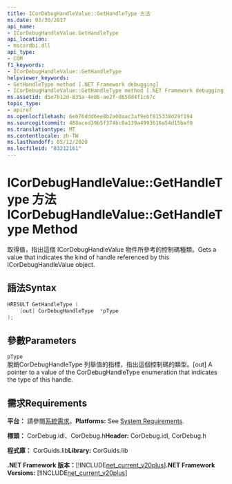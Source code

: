 ```yaml
---
title: ICorDebugHandleValue::GetHandleType 方法
ms.date: 03/30/2017
api_name:
- ICorDebugHandleValue.GetHandleType
api_location:
- mscordbi.dll
api_type:
- COM
f1_keywords:
- ICorDebugHandleValue::GetHandleType
helpviewer_keywords:
- GetHandleType method [.NET Framework debugging]
- ICorDebugHandleValue::GetHandleType method [.NET Framework debugging]
ms.assetid: d5e7b12d-835a-4e86-ae2f-d658d4f1c67c
topic_type:
- apiref
ms.openlocfilehash: 6eb76ddd6ee8b2a00aac3af9ebf815338d29f194
ms.sourcegitcommit: 488aced39b5f374bc0a139a4993616a54d15baf0
ms.translationtype: MT
ms.contentlocale: zh-TW
ms.lasthandoff: 05/12/2020
ms.locfileid: "83212161"
---
```

# <a name="icordebughandlevaluegethandletype-method"></a><span data-ttu-id="c55ac-102">ICorDebugHandleValue::GetHandleType 方法</span><span class="sxs-lookup"><span data-stu-id="c55ac-102">ICorDebugHandleValue::GetHandleType Method</span></span>
<span data-ttu-id="c55ac-103">取得值，指出這個 ICorDebugHandleValue 物件所參考的控制碼種類。</span><span class="sxs-lookup"><span data-stu-id="c55ac-103">Gets a value that indicates the kind of handle referenced by this ICorDebugHandleValue object.</span></span>  
  
## <a name="syntax"></a><span data-ttu-id="c55ac-104">語法</span><span class="sxs-lookup"><span data-stu-id="c55ac-104">Syntax</span></span>  
  
```cpp  
HRESULT GetHandleType (  
    [out] CorDebugHandleType  *pType  
);  
```  
  
## <a name="parameters"></a><span data-ttu-id="c55ac-105">參數</span><span class="sxs-lookup"><span data-stu-id="c55ac-105">Parameters</span></span>  
 `pType`  
 <span data-ttu-id="c55ac-106">脫銷CorDebugHandleType 列舉值的指標，指出這個控制碼的類型。</span><span class="sxs-lookup"><span data-stu-id="c55ac-106">[out] A pointer to a value of the CorDebugHandleType enumeration that indicates the type of this handle.</span></span>  
  
## <a name="requirements"></a><span data-ttu-id="c55ac-107">需求</span><span class="sxs-lookup"><span data-stu-id="c55ac-107">Requirements</span></span>  
 <span data-ttu-id="c55ac-108">**平台：** 請參閱[系統需求](../../get-started/system-requirements.md)。</span><span class="sxs-lookup"><span data-stu-id="c55ac-108">**Platforms:** See [System Requirements](../../get-started/system-requirements.md).</span></span>  
  
 <span data-ttu-id="c55ac-109">**標頭：** CorDebug.idl、CorDebug.h</span><span class="sxs-lookup"><span data-stu-id="c55ac-109">**Header:** CorDebug.idl, CorDebug.h</span></span>  
  
 <span data-ttu-id="c55ac-110">**程式庫：** CorGuids.lib</span><span class="sxs-lookup"><span data-stu-id="c55ac-110">**Library:** CorGuids.lib</span></span>  
  
 <span data-ttu-id="c55ac-111">**.NET Framework 版本：**[!INCLUDE[net_current_v20plus](../../../../includes/net-current-v20plus-md.md)]</span><span class="sxs-lookup"><span data-stu-id="c55ac-111">**.NET Framework Versions:** [!INCLUDE[net_current_v20plus](../../../../includes/net-current-v20plus-md.md)]</span></span>
